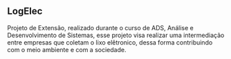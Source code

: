 ## LogElec


Projeto de Extensão, realizado durante o curso de ADS, Análise e Desenvolvimento de Sistemas, esse projeto visa realizar uma intermediação entre empresas que coletam o lixo elêtronico, dessa forma contribuindo com o meio ambiente e com a sociedade. 

